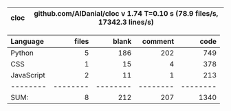 cloc|github.com/AlDanial/cloc v 1.74  T=0.10 s (78.9 files/s, 17342.3 lines/s)
--- | ---

Language|files|blank|comment|code
:-------|-------:|-------:|-------:|-------:
Python|5|186|202|749
CSS|1|15|4|378
JavaScript|2|11|1|213
--------|--------|--------|--------|--------
SUM:|8|212|207|1340
